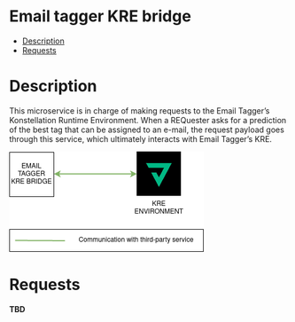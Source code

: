 # Email tagger KRE bridge
* [Description](#description)
* [Requests](#requests)

# Description
This microservice is in charge of making requests to the Email Tagger’s Konstellation Runtime Environment.
When a REQuester asks for a prediction of the best tag that can be assigned to an e-mail, the request payload goes through this service, which ultimately interacts with Email Tagger’s KRE.

![IMAGE: email-tagger-kre-bridge_microservice_relationships](/docs/img/system_overview/capabilities/email-tagger-kre-bridge_microservice_relationships.png)

# Requests

__TBD__